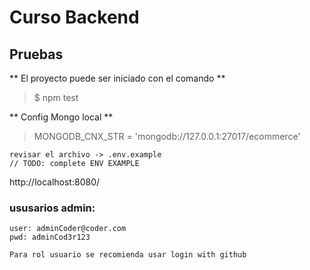 # Curso Backend

## Pruebas

** El proyecto puede ser iniciado con el comando **
> $ npm test

** Config Mongo local **
> MONGODB_CNX_STR = 'mongodb://127.0.0.1:27017/ecommerce'

```
revisar el archivo -> .env.example
// TODO: complete ENV EXAMPLE
```
http://localhost:8080/

### ususarios admin:
```
user: adminCoder@coder.com
pwd: adminCod3r123

Para rol usuario se recomienda usar login with github
```